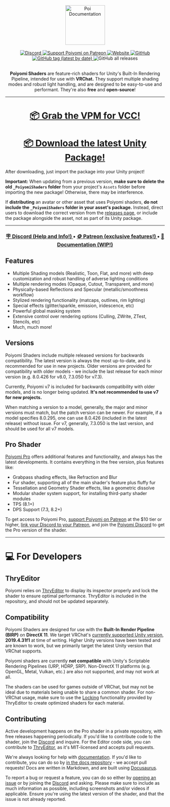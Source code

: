 <div align=center class=flex>
  <img height="125" alt="Poi Documentation" src="https://www.poiyomi.com/img/logo.svg">
  <br><br>
  <a href="https://discord.gg/poiyomi">
    <img alt="Discord" src="https://img.shields.io/discord/550477546958094348?color=%237289da&label=DISCORD&logo=Discord&style=for-the-badge">
  </a>
  <a href="https://patreon.com/poiyomi">
    <img src="https://img.shields.io/endpoint.svg?url=https%3A%2F%2Fshieldsio-patreon.vercel.app%2Fapi%3Fusername%3Dpoiyomi%26type%3Dpatrons&style=for-the-badge" alt="Support Poiyomi on Patreon">
  </a>
  <a href="https://poiyomi.com/">
    <img alt="Website" src="https://img.shields.io/website?down_color=ff2244&down_message=poiyomi.com&label=DOCUMENTATION&style=for-the-badge&up_color=E7BF2A&up_message=poiyomi.com&url=http%3A%2F%2Fpoiyomi.com%2F">
  </a>
  <a href="https://github.com/poiyomi/PoiyomiToonShader/blob/master/LICENSE">
    <img alt="GitHub" src="https://img.shields.io/github/license/Poiyomi/PoiyomiToonShader?color=1BB7E4&style=for-the-badge">
  </a>
  <a href="https://github.com/poiyomi/PoiyomiToonShader/releases/latest">
    <img alt="GitHub tag (latest by date)" src="https://img.shields.io/github/v/tag/Poiyomi/PoiyomiToonShader?color=F05A7A&label=RELEASE&style=for-the-badge">
  </a>
  <img alt="GitHub all releases" src="https://img.shields.io/github/downloads/poiyomi/PoiyomiToonShader/total?style=for-the-badge">
</div>
<br>
<div align=center>

  **Poiyomi Shaders** are feature-rich shaders for Unity's Built-In Rendering Pipeline, intended for use with **VRChat.** They support multiple shading modes and robust light handling, and are designed to be easy-to-use and performant. They're also **free** and **open-source**!

</div>

---

<div align=center>

# [📦 Grab the VPM for VCC!](https://poiyomi.github.io/vpm/)
# [📦 Download the latest Unity Package!](https://github.com/poiyomi/PoiyomiToonShader/releases/latest)

</div>

After downloading, just import the package into your Unity project!

**Important:** When updating from a previous version, **make sure to delete the old `_PoiyomiShaders` folder** from your project's `Assets` folder before importing the new package! Otherwise, there may be interference.

If **distributing** an avatar or other asset that uses Poiyomi shaders, **do not include the `_PoiyomiShaders` folder in your asset's package.** Instead, direct users to download the correct version from the [releases page](https://github.com/poiyomi/PoiyomiToonShader/releases), or include the package alongside the asset, not as part of its Unity package.

---

<div align=center>
  <h3>
    <a href="https://discord.gg/poiyomi">
      🪧 Discord (Help and Info!)
    </a>
    •
    <a href="https://patreon.com/poiyomi">
      🪙 Patreon (exclusive features!)
    </a>
    •
    <a href="https://poiyomi.com/">
      📖 Documentation (WIP!)
    </a>
  </h3>
</div>

## Features

- Multiple Shading models (Realistic, Toon, Flat, and more) with deep customization and robust handling of adverse lighting conditions
- Multiple rendering modes (Opaque, Cutout, Transparent, and more)
- Physically-based Reflections and Specular (metallic/smoothness workflow)
- Stylized rendering functionality (matcaps, outlines, rim lighting)
- Special effects (glitter/sparkle, emission, iridescence, etc)
- Powerful global masking system
- Extensive control over rendering options (Culling, ZWrite, ZTest, Stencils, etc)
- Much, much more!

## Versions

Poiyomi Shaders include multiple released versions for backwards compatibility. The latest version is always the most up-to-date, and is recommended for use in new projects. Older versions are provided for compatibility with older models - we include the last release for each minor version (e.g. 8.0.426 for v8.0, 7.3.050 for v7.3).

Currently, Poiyomi v7 is included for backwards compatibility with older models, and is no longer being updated. **It's not recommended to use v7 for new projects.**

When matching a version to a model, generally, the major and minor versions must match, but the patch version can be newer. For example, if a model specifies 8.0.295, one can use 8.0.426 (included in the latest release) without issue. For v7, generally, 7.3.050 is the last version, and should be used for all v7 models.

## Pro Shader

[Poiyomi Pro](https://patreon.com/poiyomi) offers additional features and functionality, and always has the latest developments. It contains everything in the free version, plus features like:
- Grabpass shading effects, like Refraction and Blur
- Fur shader, supporting all of the main shader's feature plus fluffy fur
- Tessellation and Geometry Shader effects, like a geometric dissolve
- Modular shader system support, for installing third-party shader modules
- TPS (8.1+)
- DPS Support (7.3, 8.2+)

To get access to Poiyomi Pro, [support Poiyomi on Patreon](https://patreon.com/poiyomi) at the $10 tier or higher, [link your Discord to your Patreon](https://support.patreon.com/hc/en-us/articles/212052266-Get-my-Discord-role), and join the [Poiyomi Discord](https://discord.gg/poiyomi) to get the Pro version of the shader.

---

# 💻 For Developers

## ThryEditor

Poiyomi relies on [ThryEditor](https://github.com/Thryrallo/ThryEditor) to display its inspector properly and lock the shader to ensure optimal performance. ThryEditor is included in the repository, and should not be updated separately.


## Compatibility

Poiyomi Shaders are designed for use with the **Built-In Render Pipeline (BIRP)** on **DirectX 11**. We target VRChat's [currently supported Unity version](https://docs.vrchat.com/docs/current-unity-version), **2019.4.31f1** at time of writing. Higher Unity versions have been tested and are known to work, but we primarily target the latest Unity version that VRChat supports.

Poiyomi shaders are currently **not compatible** with Unity's Scriptable Rendering Pipelines (URP, HDRP, SRP). Non-DirectX 11 platforms (e.g. OpenGL, Metal, Vulkan, etc.) are also not supported, and may not work at all.

The shaders can be used for games outside of VRChat, but may not be ideal due to materials being unable to share a common shader. For non-VRChat usage, make sure to use the [Locking](https://www.poiyomi.com/general/locking) functionality provided by ThryEditor to create optimized shaders for each material.

## Contributing

Active development happens on the Pro shader in a private repository, with free releases happening periodically. If you'd like to contribute code to the shader, join the [Discord](https://discord.gg/poiyomi) and inquire. For the Editor code side, you can contribute to [ThryEditor](https://github.com/Thryrallo/ThryEditor), as it's MIT-licensed and accepts pull requests.

We're always looking for help with [documentation](https://poiyomi.com/). If you'd like to contribute, you can do so by [in the docs repository](https://github.com/poiyomi/) - we accept pull requests! Docs are written in Markdown, and are built using [Docusaurus](https://docusaurus.io/).

To report a bug or request a feature, you can do so either by [opening an issue](https://github.com/poiyomi/PoiyomiToonShader/issues) or by joining the [Discord](https://discord.gg/poiyomi) and asking. Please make sure to include as much information as possible, including screenshots and/or videos if applicable. Ensure you're using the latest version of the shader, and that the issue is not already reported.

